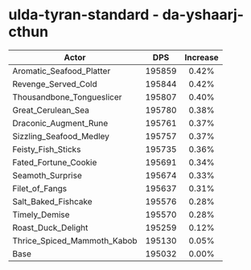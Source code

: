 # ulda-tyran-standard - da-yshaarj-cthun
| Actor | DPS | Increase |
|---|:---:|:---:|
|Aromatic_Seafood_Platter|195859|0.42%|
|Revenge_Served_Cold|195844|0.42%|
|Thousandbone_Tongueslicer|195807|0.40%|
|Great_Cerulean_Sea|195780|0.38%|
|Draconic_Augment_Rune|195761|0.37%|
|Sizzling_Seafood_Medley|195757|0.37%|
|Feisty_Fish_Sticks|195735|0.36%|
|Fated_Fortune_Cookie|195691|0.34%|
|Seamoth_Surprise|195674|0.33%|
|Filet_of_Fangs|195637|0.31%|
|Salt_Baked_Fishcake|195576|0.28%|
|Timely_Demise|195570|0.28%|
|Roast_Duck_Delight|195259|0.12%|
|Thrice_Spiced_Mammoth_Kabob|195130|0.05%|
|Base|195032|0.00%|

